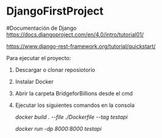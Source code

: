 # DjangoFirstProject

#Documentación de Django
https://docs.djangoproject.com/en/4.0/intro/tutorial01/

https://www.django-rest-framework.org/tutorial/quickstart/


Para ejecutar el proyecto:

1)  Descargar o clonar reposiotorio
2)  Instalar Docker
3)  Abrir la carpeta BridgeforBillions desde el cmd
4)  Ejecutar los siguientes comandos en la consola

    *docker build . --file ./Dockerfile --tag testapi*

    *docker run -dp 8000:8000 testapi*
